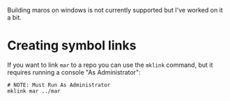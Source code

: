 Building maros on windows is not currently supported but I've worked on it a bit.

# Creating symbol links

If you want to link `mar` to a repo you can use the `mklink` command, but it requires running a console "As Administrator":
```batch
# NOTE: Must Run As Administrator
mklink mar ../mar
```
